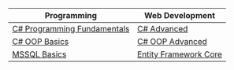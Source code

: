 <table>
<thead>
<tr>
<th>Programming</th>
<th>Web Development</th>
</tr>
</thead>
<tbody>
<tr>
<td><a href="https://github.com/Aleksandrov91/SoftUni/tree/master/Programming%20Fundamentals">C# Programming Fundamentals</a></td>
<td><a href="https://github.com/Aleksandrov91/SoftUni/tree/master/C%23%20Advanced">C# Advanced</a></td>
</tr>
<tr>
<td><a href="https://github.com/Aleksandrov91/SoftUni/tree/master/C%23%20OOP%20Basics">C# OOP Basics</a></td>
<td><a href="https://github.com/Aleksandrov91/SoftUni/tree/master/C%23%20OOP%20Advanced">C# OOP Advanced</a></td>
</tr>
<tr>
<td><a href="#">MSSQL Basics</a></td>
<td><a href="https://github.com/Aleksandrov91/SoftUni/tree/master/DB%20Advanced%20-%20Entity%20Framework%20Oct%202017">Entity Framework Core</a></td>
</tr>
</tbody>
</table>
